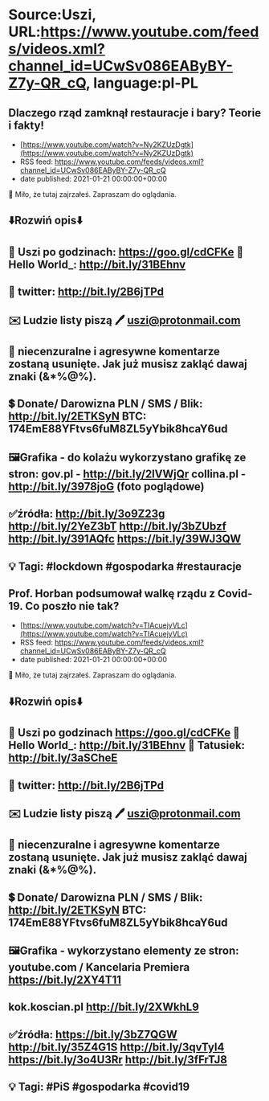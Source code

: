 # Source:Uszi, URL:https://www.youtube.com/feeds/videos.xml?channel_id=UCwSv086EAByBY-Z7y-QR_cQ, language:pl-PL

## Dlaczego rząd zamknął restauracje i bary? Teorie i fakty!
 - [https://www.youtube.com/watch?v=Ny2KZUzDgtk](https://www.youtube.com/watch?v=Ny2KZUzDgtk)
 - RSS feed: https://www.youtube.com/feeds/videos.xml?channel_id=UCwSv086EAByBY-Z7y-QR_cQ
 - date published: 2021-01-21 00:00:00+00:00

🤪 Miło, że tutaj zajrzałeś.  Zapraszam do oglądania.

⬇️Rozwiń opis⬇️
------------------------------------------------------------
👀 Uszi po godzinach: https://goo.gl/cdCFKe
👀 Hello World_: http://bit.ly/31BEhnv
------------------------------------------------------------
👀 twitter: http://bit.ly/2B6jTPd
------------------------------------------------------------
✉️ Ludzie listy piszą 
🖊️ uszi@protonmail.com
------------------------------------------------------------
👺 niecenzuralne i agresywne komentarze zostaną usunięte.  Jak już musisz zakląć dawaj znaki (&*%@%).
------------------------------------------------------------
💲 Donate/ Darowizna
PLN / SMS / Blik: http://bit.ly/2ETKSyN
BTC: 174EmE88YFtvs6fuM8ZL5yYbik8hcaY6ud
---------------------------------------------------------------
🖼Grafika - do kolażu wykorzystano grafikę ze stron: 
gov.pl - http://bit.ly/2lVWjQr
collina.pl - http://bit.ly/3978joG (foto poglądowe)
---------------------------------------------------------------
✅źródła:
http://bit.ly/3o9Z23g
http://bit.ly/2YeZ3bT
http://bit.ly/3bZUbzf
http://bit.ly/391AQfc
https://bit.ly/39WJ3QW
-------------------------------------------------------------
💡 Tagi: #lockdown #gospodarka #restauracje
--------------------------------------------------------------

## Prof. Horban podsumował walkę rządu z Covid-19. Co poszło nie tak?
 - [https://www.youtube.com/watch?v=TIAcuejyVLc](https://www.youtube.com/watch?v=TIAcuejyVLc)
 - RSS feed: https://www.youtube.com/feeds/videos.xml?channel_id=UCwSv086EAByBY-Z7y-QR_cQ
 - date published: 2021-01-21 00:00:00+00:00

🤪 Miło, że tutaj zajrzałeś.  Zapraszam do oglądania.

⬇️Rozwiń opis⬇️
------------------------------------------------------------
👀 Uszi po godzinach https://goo.gl/cdCFKe
👀 Hello World_: http://bit.ly/31BEhnv
👀 Tatusiek: http://bit.ly/3aSCheE
------------------------------------------------------------
👀 twitter: http://bit.ly/2B6jTPd
------------------------------------------------------------
✉️ Ludzie listy piszą 
🖊️ uszi@protonmail.com
------------------------------------------------------------
👺 niecenzuralne i agresywne komentarze zostaną usunięte.  Jak już musisz zakląć dawaj znaki (&*%@%).
------------------------------------------------------------
💲 Donate/ Darowizna
PLN / SMS / Blik: http://bit.ly/2ETKSyN
BTC: 174EmE88YFtvs6fuM8ZL5yYbik8hcaY6ud
---------------------------------------------------------------
🖼Grafika - wykorzystano elementy ze stron: 
youtube.com / Kancelaria Premiera
https://bit.ly/2XY4T11
---
kok.koscian.pl
http://bit.ly/2XWkhL9
---------------------------------------------------------------
✅źródła:
https://bit.ly/3bZ7QGW
http://bit.ly/35Z4G1S
http://bit.ly/3qvTyl4
https://bit.ly/3o4U3Rr
http://bit.ly/3fFrTJ8
-------------------------------------------------------------
💡 Tagi: #PiS #gospodarka #covid19
--------------------------------------------------------------

